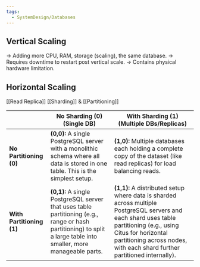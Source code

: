 ```yaml
---
tags:
  - SystemDesign/Databases
---
```

## Vertical Scaling

-> Adding more CPU, RAM, storage (scaling), the same database.
-> Requires downtime to restart post vertical scale.
-> Contains physical hardware limitation.

## Horizontal Scaling

[[Read Replica]]
[[Sharding]] & [[Partitioning]]

|                           | **No Sharding (0)**(Single DB)                                                                                                                                    | **With Sharding (1)**(Multiple DBs/Replicas)                                                                                                                                                                                                 |
| ------------------------- | ----------------------------------------------------------------------------------------------------------------------------------------------------------------- | -------------------------------------------------------------------------------------------------------------------------------------------------------------------------------------------------------------------------------------------- |
| **No Partitioning (0)**   | **(0,0):** A single PostgreSQL server with a monolithic schema where all data is stored in one table. This is the simplest setup.                                 | **(1,0):** Multiple databases each holding a complete copy of the dataset (like read replicas) for load balancing reads.                                                                                                                     |
| **With Partitioning (1)** | **(0,1):** A single PostgreSQL server that uses table partitioning (e.g., range or hash partitioning) to split a large table into smaller, more manageable parts. | **(1,1):** A distributed setup where data is sharded across multiple PostgreSQL servers and each shard uses table partitioning (e.g., using Citus for horizontal partitioning across nodes, with each shard further partitioned internally). |

